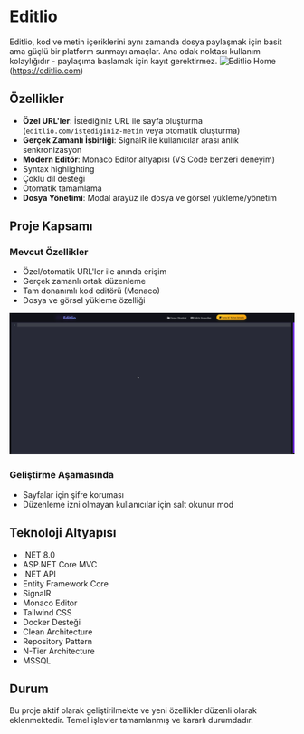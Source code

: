 # Editlio
Editlio, kod ve metin içeriklerini aynı zamanda dosya paylaşmak için basit ama güçlü bir platform sunmayı amaçlar. Ana odak noktası kullanım kolaylığıdır - paylaşıma başlamak için kayıt gerektirmez.
![Editlio Home](home.gif)(https://editlio.com)

## Özellikler
- **Özel URL'ler**: İstediğiniz URL ile sayfa oluşturma (`editlio.com/istediginiz-metin` veya otomatik oluşturma)
- **Gerçek Zamanlı İşbirliği**: SignalR ile kullanıcılar arası anlık senkronizasyon
- **Modern Editör**: Monaco Editor altyapısı (VS Code benzeri deneyim)
 - Syntax highlighting
 - Çoklu dil desteği 
 - Otomatik tamamlama
- **Dosya Yönetimi**: Modal arayüz ile dosya ve görsel yükleme/yönetim


## Proje Kapsamı

### Mevcut Özellikler
- Özel/otomatik URL'ler ile anında erişim
- Gerçek zamanlı ortak düzenleme
- Tam donanımlı kod editörü (Monaco)
- Dosya ve görsel yükleme özelliği

![Editlio Home](editor.gif)

### Geliştirme Aşamasında
- Sayfalar için şifre koruması
- Düzenleme izni olmayan kullanıcılar için salt okunur mod

## Teknoloji Altyapısı
- .NET 8.0
- ASP.NET Core MVC
- .NET API
- Entity Framework Core
- SignalR 
- Monaco Editor
- Tailwind CSS
- Docker Desteği
- Clean Architecture
- Repository Pattern
- N-Tier Architecture
- MSSQL

## Durum
Bu proje aktif olarak geliştirilmekte ve yeni özellikler düzenli olarak eklenmektedir. Temel işlevler tamamlanmış ve kararlı durumdadır.


